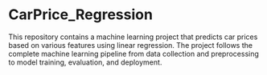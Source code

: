 # CarPrice_Regression
This repository contains a machine learning project that predicts car prices based on various features using linear regression. The project follows the complete machine learning pipeline from data collection and preprocessing to model training, evaluation, and deployment.
